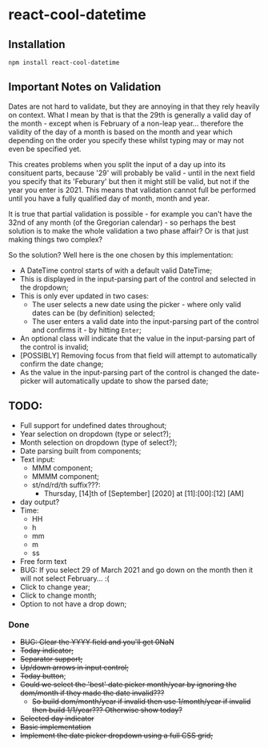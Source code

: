 # react-cool-datetime

## Installation

```
npm install react-cool-datetime
```

## Important Notes on Validation
Dates are not hard to validate, but they are annoying in that they rely heavily on context. What I mean by that is that the 29th is generally a valid day of the month - except when is February of a non-leap year... therefore the validity of the day of a month is based on the month and year which depending on the order you specify these whilst typing may or may not even be specified yet.

This creates problems when you split the input of a day up into its consituent parts, because '29' will probably be valid - until in the next field you specify that its 'Feburary' but then it might still be valid, but not if the year you enter is 2021. This means that validation cannot full be performed until you have a fully qualified day of month, month and year.

It is true that partial validation is possible - for example you can't have the 32nd of any month (of the Gregorian calendar) - so perhaps the best solution is to make the whole validation a two phase affair? Or is that just making things two complex?

So the solution? Well here is the one chosen by this implementation:

- A DateTime control starts of with a default valid DateTime;
- This is displayed in the input-parsing part of the control and selected in the dropdown;
- This is only ever updated in two cases:
  - The user selects a new date using the picker - where only valid dates can be (by definition) selected;
  - The user enters a valid date into the input-parsing part of the control and confirms it - by hitting `Enter`;
- An optional class will indicate that the value in the input-parsing part of the control is invalid;
- [POSSIBLY] Removing focus from that field will attempt to automatically confirm the date change;
- As the value in the input-parsing part of the control is changed the date-picker will automatically update to show the parsed date;


## TODO:
- Full support for undefined dates throughout;
- Year selection on dropdown (type or select?);
- Month selection on dropdown (type of select?);
- Date parsing built from components;
- Text input:
  - MMM component;
  - MMMM component;
  - st/nd/rd/th suffix???:
    - Thursday, [14]th of [September] [2020] at [11]:[00]:[12] [AM]
- day output?
- Time:
  - HH
  - h
  - mm
  - m
  - ss
- Free form text
- BUG: If you select 29 of March 2021 and go down on the month then it will not select February... :(
- Click to change year;
- Click to change month;
- Option to not have a drop down;

### Done
- ~~BUG: Clear the YYYY field and you'll get 0NaN~~
- ~~Today indicator;~~
- ~~Separator support;~~
- ~~Up/down arrows in input control;~~
- ~~Today button~~;
- ~~Could we select the 'best' date picker month/year by ignoring the dom/month if they made the date invalid???~~
  - ~~So build dom/month/year if invalid then use 1/month/year if invalid then build 1/1/year??? Otherwise show today?~~
- ~~Selected day indicator~~
- ~~Basic implementation~~
- ~~Implement the date picker dropdown using a full CSS grid;~~